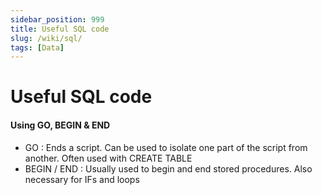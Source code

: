 ```yaml
---
sidebar_position: 999
title: Useful SQL code
slug: /wiki/sql/
tags: [Data]
---
```


# Useful SQL code

#### Using GO, BEGIN & END

- GO : Ends a script. Can be used to isolate one part of the script from another. Often used with CREATE TABLE
- BEGIN / END : Usually used to begin and end stored procedures. Also necessary for IFs and loops